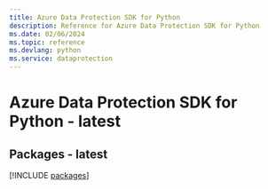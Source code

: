```yaml
---
title: Azure Data Protection SDK for Python
description: Reference for Azure Data Protection SDK for Python
ms.date: 02/06/2024
ms.topic: reference
ms.devlang: python
ms.service: dataprotection
---
```

# Azure Data Protection SDK for Python - latest
## Packages - latest
[!INCLUDE [packages](data-protection-index.md)]